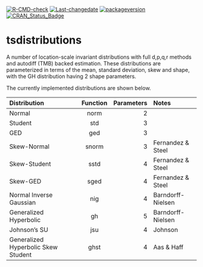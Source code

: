 
[![R-CMD-check](https://github.com/tsmodels/tsdistributions/actions/workflows/R-CMD-check.yaml/badge.svg)](https://github.com/tsmodels/tsdistributions/actions/workflows/R-CMD-check.yaml)
[![Last-changedate](https://img.shields.io/badge/last%20change-2024--03--17-yellowgreen.svg)](/commits/master)
[![packageversion](https://img.shields.io/badge/Package%20version-1.0.0-orange.svg?style=flat-square)](commits/master)
[![CRAN_Status_Badge](https://www.r-pkg.org/badges/version/tsdistributions)](https://cran.r-project.org/package=tsdistributions)

# tsdistributions

A number of location-scale invariant distributions with full d,p,q,r
methods and autodiff (TMB) backed estimation. These distributions are
parameterized in terms of the mean, standard deviation, skew and shape,
with the GH distribution having 2 shape parameters.

The currently implemented distributions are shown below.

| Distribution                        | Function | Parameters | Notes             |
|:------------------------------------|:--------:|-----------:|:------------------|
| Normal                              |   norm   |          2 |                   |
| Student                             |   std    |          3 |                   |
| GED                                 |   ged    |          3 |                   |
| Skew-Normal                         |  snorm   |          3 | Fernandez & Steel |
| Skew-Student                        |   sstd   |          4 | Fernandez & Steel |
| Skew-GED                            |   sged   |          4 | Fernandez & Steel |
| Normal Inverse Gaussian             |   nig    |          4 | Barndorff-Nielsen |
| Generalized Hyperbolic              |    gh    |          5 | Barndorff-Nielsen |
| Johnson’s SU                        |   jsu    |          4 | Johnson           |
| Generalized Hyperbolic Skew Student |   ghst   |          4 | Aas & Haff        |
